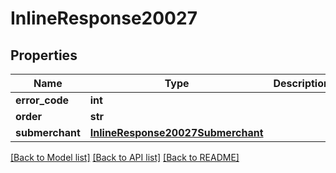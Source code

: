# InlineResponse20027

## Properties
Name | Type | Description | Notes
------------ | ------------- | ------------- | -------------
**error_code** | **int** |  | [optional] 
**order** | **str** |  | [optional] 
**submerchant** | [**InlineResponse20027Submerchant**](InlineResponse20027Submerchant.md) |  | [optional] 

[[Back to Model list]](../README.md#documentation-for-models) [[Back to API list]](../README.md#documentation-for-api-endpoints) [[Back to README]](../README.md)

